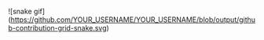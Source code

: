
![snake gif]
(https://github.com/YOUR_USERNAME/YOUR_USERNAME/blob/output/github-contribution-grid-snake.svg)
